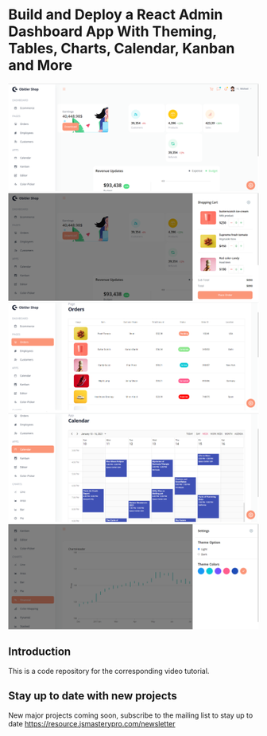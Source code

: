 # Build and Deploy a React Admin Dashboard App With Theming, Tables, Charts, Calendar, Kanban and More
![plot](./images/Capture1.PNG)
![plot](./images/Capture2.PNG)
![plot](./images/Capture3.PNG)
![plot](./images/Capture4.PNG)
![plot](./images/Capture5.PNG)

## Introduction
This is a code repository for the corresponding video tutorial.

## Stay up to date with new projects
New major projects coming soon, subscribe to the mailing list to stay up to date https://resource.jsmasterypro.com/newsletter